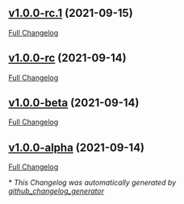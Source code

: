 

## [v1.0.0-rc.1](https://github.com/devlooped/json/tree/v1.0.0-rc.1) (2021-09-15)

[Full Changelog](https://github.com/devlooped/json/compare/v1.0.0-rc...v1.0.0-rc.1)

## [v1.0.0-rc](https://github.com/devlooped/json/tree/v1.0.0-rc) (2021-09-14)

[Full Changelog](https://github.com/devlooped/json/compare/v1.0.0-beta...v1.0.0-rc)

## [v1.0.0-beta](https://github.com/devlooped/json/tree/v1.0.0-beta) (2021-09-14)

[Full Changelog](https://github.com/devlooped/json/compare/v1.0.0-alpha...v1.0.0-beta)

## [v1.0.0-alpha](https://github.com/devlooped/json/tree/v1.0.0-alpha) (2021-09-14)

[Full Changelog](https://github.com/devlooped/json/compare/12e1a266ac3c49826b58e2d02935cfb6c87e1ae1...v1.0.0-alpha)



\* *This Changelog was automatically generated by [github_changelog_generator](https://github.com/github-changelog-generator/github-changelog-generator)*
